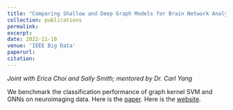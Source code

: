 ```yaml
---
title: "Comparing Shallow and Deep Graph Models for Brain Network Analysis"
collection: publications
permalink:
excerpt:
date: 2022-11-10
venue: 'IEEE Big Data'
paperurl:
citation:
---
```


_Joint with Erica Choi and Sally Smith; mentored by Dr. Carl Yang_

We benchmark the classification performance of graph kernel SVM and GNNs on neuroimaging data. Here is the <a href="https://github.com/ethanjyoung/ethanjyoung.github.io/raw/master/files/Comparing_Shallow_and_Deep_Graph_Models_for_Brain_Network_Analysis.pdf" download>paper</a>. Here is the <a href="https://www.math.emory.edu/site/cmds-reuret/projects/2022-brain-nets/"> website</a>.

